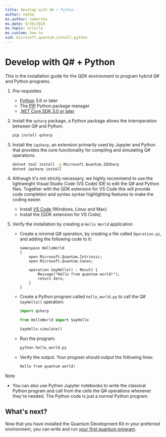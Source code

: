 ```yaml
---
title: Develop with Q# + Python
author: natke
ms.author: nakersha
ms.date: 9/30/2019
ms.topic: article
ms.custom: how-to
uid: microsoft.quantum.install.python
---
```


# Develop with Q# + Python

This is the installation guide for the QDK environment to program hybrid Q# and Python programs.

1. Pre-requisites

    - [Python](https://www.python.org/downloads/) 3.6 or later
    - The [PIP](https://pip.pypa.io/en/stable/installing) Python package manager
    - [.NET Core SDK 3.0 or later](https://www.microsoft.com/net/download)


1. Install the `qsharp` package, a Python package allows the interoperation between Q# and Python.

    ```bash
    pip install qsharp
    ```

1. Install the `iqsharp`, an extension primarily used by Jupyter and Python that provides the core functionality for compiling and simulating Q# operations.

    ```bash
    dotnet tool install -g Microsoft.Quantum.IQSharp
    dotnet iqsharp install
    ```
  
1. Although it's not strictly necessary, we highly recommend to use the lightweight Visual Studio Code (VS Code) IDE to edit the Q# and Python files. Together with the QDK extension for VS Code this will provide code completion and syntax syntax highlighting features to make the coding easier.

    - Install [VS Code](https://code.visualstudio.com/download) (Windows, Linux and Mac)
    - Install the [QDK extension for VS Code].

1. Verify the installation by creating a `Hello World` application

    - Create a minimal Q# operation, by creating a file called `Operation.qs`, and adding the following code to it:

        ```qsharp
        namespace HelloWorld
        {
            open Microsoft.Quantum.Intrinsic;
            open Microsoft.Quantum.Canon;

            operation SayHello() : Result {
                Message("Hello from quantum world!");
                return Zero;
            }
        }
        ```

    - Create a Python program called `hello_world.py` to call the Q# `SayHello()` operation:

        ```python
        import qsharp

        from HelloWorld import SayHello

        SayHello.simulate()
        ```

    - Run the program:

        ```bash
        python hello_world.py
        ```

    - Verify the output. Your program should output the following lines:

        ```bash
        Hello from quantum world!
       ```


> [!NOTE]
> * You can also use Python Jupyter notebooks to write the classical Python program and call from the cells the Q# operations whenever they're needed. The Python code is just a normal Python program.

## What's next?

Now that you have installed the Quantum Development Kit in your preferred environment, you can write and run [your first quantum program](xref:microsoft.quantum.write-program).
